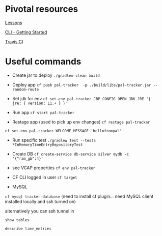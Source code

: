 # Pivotal resources

[Lessons](https://courses.education.pivotal.io/c/349802921/index.html)

[CLI - Getting Started](https://docs.run.pivotal.io/cf-cli/getting-started.html)

[Travis CI](https://travis-ci.org/)

# Useful commands


* Create jar to deploy
`./gradlew clean build`

* Deploy app
`cf push pal-tracker  -p ./build/libs/pal-tracker.jar --random-route`


* Set jdk for env
`cf set-env pal-tracker JBP_CONFIG_OPEN_JDK_JRE '{ jre: { version: 11.+ } }'`

* Run app
`cf start pal-tracker`

* Restage app (used to pick up env changes)
`cf restage pal-tracker`

`cf set-env pal-tracker WELCOME_MESSAGE 'hellofrompal'`


* Run specific test
`./gradlew test --tests *InMemoryTimeEntryRepositoryTest`

* Create DB
`cf create-service db-service silver mydb -c '{"ram_gb":4}'`


* see VCAP properties
`cf env pal-tracker`

* CF CLI logged in user
`cf target`




* MySQL

`cf mysql tracker-database`  (need to install cf plugin... need MySQL client installed locally and ssh turned on)

alternatively you can ssh tunnel in


`show tables`

`describe time_entries`